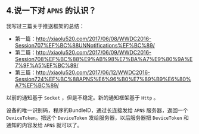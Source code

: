 ## 4.说一下对 `APNS` 的认识？

我写过三篇关于推送框架的总结：

* 第一篇：http://xiaolu520.com/2017/06/08/WWDC2016-Session707%EF%BC%88UNNotifications%EF%BC%89/
* 第二篇：http://xiaolu520.com/2017/06/09/WWDC2016-Session708%EF%BC%88%E9%AB%98%E7%BA%A7%E9%80%9A%E7%9F%A5%EF%BC%89/
* 第三篇：http://xiaolu520.com/2017/06/12/WWDC2016-Session724%EF%BC%88APNS%E6%96%B0%E7%89%B9%E6%80%A7%EF%BC%89/

以前的通知基于 `Socket` ，但是不稳定。新的通知框架基于 `Http` 。

设备的唯一识别码，程序的BundleID，通过长连接发给 `APNS` 服务器，返回一个 `DeviceToken`。把这个 `DeviceToken` 发给服务器，以后服务器把 `DeviceToken` 和 通知的内容发给 `APNS` 就可以了。


